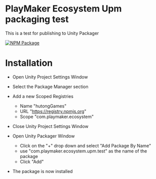 # PlayMaker Ecosystem Upm packaging test


This is a test for publishing to Unity Packager

[![NPM Package](https://img.shields.io/npm/v/com.stansassets.foundation)](https://www.npmjs.com/package/com.stansassets.foundation)

 # Installation 

* Open Unity Project Settings Window
* Select the Package Manager section
* Add a new Scoped Registries
	- Name "hutongGames"
	-  URL "https://registry.npmjs.org"
	-  Scope "com.playmaker.ecosystem"


* Close Unity Project Settings Window

* Open Unity Packager Window
	* Click on the "+" drop down and select "Add Package By Name"
	* use "com.playmaker.ecosystem.upm.test" as the name of the package
	* Click "Add"

* The package is now installed	




